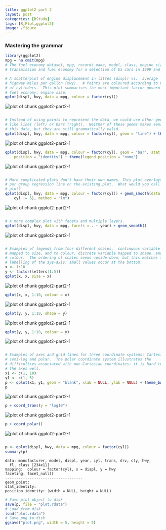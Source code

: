 ```yaml
---
title: ggplot2 part 2
layout: post
categories: [RStudy]
tags: [R,Plot,ggplot2]
image: /figure
---
```


### Mastering the grammar


```r
library(ggplot2)
mpg = na.omit(mpg)
# The fuel economy dataset, mpg, records make, model, class, engine size,
# transmission and fuel economy for a selection of US cars in 1999 and 2008

# A scatterplot of engine displacement in litres (displ) vs.  average
# highway miles per gallon (hwy).  # Points are coloured according to number
# of cylinders.  This plot summarises the most important factor governing
# fuel economy: engine size.
qplot(displ, hwy, data = mpg, colour = factor(cyl))
```

![plot of chunk ggplot2-part2-1](/figure/ggplot2-part2-11.png) 

```r

# Instead of using points to represent the data, we could use other geoms
# like lines (left) or bars (right).  Neither of these geoms makes sense for
# this data, but they are still grammatically valid.
qplot(displ, hwy, data = mpg, colour = factor(cyl), geom = "line") + theme(legend.position = "none")
```

![plot of chunk ggplot2-part2-1](/figure/ggplot2-part2-12.png) 

```r
qplot(displ, hwy, data = mpg, colour = factor(cyl), geom = "bar", stat = "identity", 
    position = "identity") + theme(legend.position = "none")
```

![plot of chunk ggplot2-part2-1](/figure/ggplot2-part2-13.png) 

```r

# More complicated plots don't have their own names. This plot overlays a
# per group regression line on the existing plot.  What would you call this
# plot?
qplot(displ, hwy, data = mpg, colour = factor(cyl)) + geom_smooth(data = subset(mpg, 
    cyl != 5), method = "lm")
```

![plot of chunk ggplot2-part2-1](/figure/ggplot2-part2-14.png) 

```r

# A more complex plot with facets and multiple layers.
qplot(displ, hwy, data = mpg, facets = . ~ year) + geom_smooth()
```

![plot of chunk ggplot2-part2-1](/figure/ggplot2-part2-15.png) 

```r

# Examples of legends from four different scales.  continuous variable
# mapped to size, and to colour, discrete variable mapped to shape, and to
# colour.  The ordering of scales seems upside-down, but this matches the
# labelling of the $y$-axis: small values occur at the bottom.
x <- 1:10
y <- factor(letters[1:5])
qplot(x, x, size = x)
```

![plot of chunk ggplot2-part2-1](/figure/ggplot2-part2-16.png) 

```r
qplot(x, x, 1:10, colour = x)
```

![plot of chunk ggplot2-part2-1](/figure/ggplot2-part2-17.png) 

```r
qplot(y, y, 1:10, shape = y)
```

![plot of chunk ggplot2-part2-1](/figure/ggplot2-part2-18.png) 

```r
qplot(y, y, 1:10, colour = y)
```

![plot of chunk ggplot2-part2-1](/figure/ggplot2-part2-19.png) 

```r

# Examples of axes and grid lines for three coordinate systems: Cartesian,
# semi-log and polar.  The polar coordinate system illustrates the
# difficulties associated with non-Cartesian coordinates: it is hard to draw
# the axes well.
x1 <- c(1, 10)
y1 <- c(1, 5)
p <- qplot(x1, y1, geom = "blank", xlab = NULL, ylab = NULL) + theme_bw()
p
```

![plot of chunk ggplot2-part2-1](/figure/ggplot2-part2-110.png) 

```r
p + coord_trans(y = "log10")
```

![plot of chunk ggplot2-part2-1](/figure/ggplot2-part2-111.png) 

```r
p + coord_polar()
```

![plot of chunk ggplot2-part2-1](/figure/ggplot2-part2-112.png) 

```r

p <- qplot(displ, hwy, data = mpg, colour = factor(cyl))
summary(p)
```

```
data: manufacturer, model, displ, year, cyl, trans, drv, cty, hwy,
  fl, class [234x11]
mapping:  colour = factor(cyl), x = displ, y = hwy
faceting: facet_null() 
-----------------------------------
geom_point:  
stat_identity:  
position_identity: (width = NULL, height = NULL)
```



```r
# Save plot object to disk
save(p, file = "plot.rdata")
# Load from disk
load("plot.rdata")
# Save png to disk
ggsave("plot.png", width = 5, height = 5)
```

